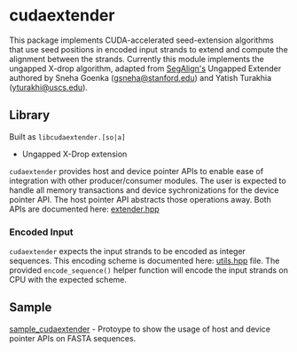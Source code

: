 # cudaextender

This package implements CUDA-accelerated seed-extension algorithms that use seed positions in 
encoded input strands to extend and compute the alignment between the strands. 
Currently this module implements the ungapped X-drop algorithm, adapted from 
[SegAlign's](https://github.com/gsneha26/SegAlign) Ungapped Extender authored by 
Sneha Goenka (gsneha@stanford.edu) and Yatish Turakhia (yturakhi@uscs.edu).

## Library
Built as `libcudaextender.[so|a]`

* Ungapped X-Drop extension

`cudaextender` provides host and device pointer APIs to enable ease of integration with other
producer/consumer modules. The user is expected to handle all memory transactions and device
sychronizations for the device pointer API. The host pointer API abstracts those operations away.
Both APIs are documented here: [extender.hpp](include/claraparabricks/genomeworks/cudaextender/extender.hpp)

### Encoded Input
`cudaextender` expects the input strands to be encoded as integer sequences. 
This encoding scheme is documented here: [utils.hpp](include/claraparabricks/genomeworks/cudaextender/utils.hpp)
file. The provided `encode_sequence()` helper function will encode the input strands on CPU with
the expected scheme. 

## Sample
[sample_cudaextender](samples/sample_cudaextender.cpp) - Protoype to show the usage of host and device pointer APIs on FASTA sequences.
